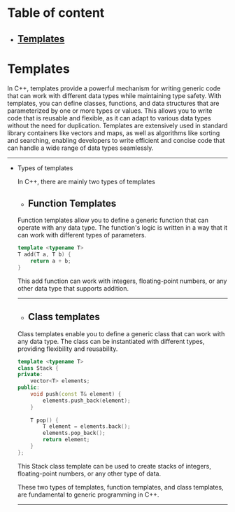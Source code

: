 
# Table of content

- [Templates](https://github.com/amaitou/CPP-Modules/tree/master/Module-07#templates)
    - 

# Templates

In C++, templates provide a powerful mechanism for writing generic code that can work with different data types while maintaining type safety. With templates, you can define classes, functions, and data structures that are parameterized by one or more types or values. This allows you to write code that is reusable and flexible, as it can adapt to various data types without the need for duplication. Templates are extensively used in standard library containers like vectors and maps, as well as algorithms like sorting and searching, enabling developers to write efficient and concise code that can handle a wide range of data types seamlessly.

---

- Types of templates

    In C++, there are mainly two types of templates

    - ## **Function Templates**
        
    Function templates allow you to define a generic function that can operate with any data type. The function's logic is written in a way that it can work with different types of parameters.

    ```c++
    template <typename T>
    T add(T a, T b) {
        return a + b;
    }
    ```

    This add function can work with integers, floating-point numbers, or any other data type that supports addition.

    ---

    - ## **Class templates**

    Class templates enable you to define a generic class that can work with any data type. The class can be instantiated with different types, providing flexibility and reusability. 

    ```c++
    template <typename T>
    class Stack {
    private:
        vector<T> elements;
    public:
        void push(const T& element) {
            elements.push_back(element);
        }
        
        T pop() {
            T element = elements.back();
            elements.pop_back();
            return element;
        }
    };
    ```
    This Stack class template can be used to create stacks of integers, floating-point numbers, or any other type of data.

    These two types of templates, function templates, and class templates, are fundamental to generic programming in C++.

    ---